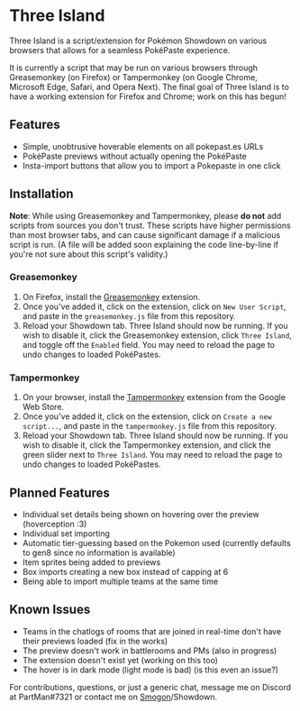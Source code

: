 # Three Island

Three Island is a script/extension for Pokémon Showdown on various browsers that allows for a seamless PokéPaste experience.

It is currently a script that may be run on various browsers through Greasemonkey (on Firefox) or Tampermonkey (on Google Chrome, Microsoft Edge, Safari, and Opera Next). The final goal of Three Island is to have a working extension for Firefox and Chrome; work on this has begun!

## Features
* Simple, unobtrusive hoverable elements on all pokepast.es URLs
* PokéPaste previews without actually opening the PokéPaste
* Insta-import buttons that allow you to import a Pokepaste in one click

## Installation

**Note**: While using Greasemonkey and Tampermonkey, please **do not** add scripts from sources you don't trust. These scripts have higher permissions than most browser tabs, and can cause significant damage if a malicious script is run. (A file will be added soon explaining the code line-by-line if you're not sure about this script's validity.)

### Greasemonkey
1. On Firefox, install the [Greasemonkey](https://addons.mozilla.org/en-US/firefox/addon/greasemonkey/) extension.
2. Once you've added it, click on the extension, click on `New User Script`, and paste in the `greasemonkey.js` file from this repository.
3. Reload your Showdown tab.
Three Island should now be running. If you wish to disable it, click the Greasemonkey extension, click `Three Island`, and toggle off the `Enabled` field. You may need to reload the page to undo changes to loaded PokéPastes.

### Tampermonkey
1. On your browser, install the [Tampermonkey](https://chrome.google.com/webstore/detail/tampermonkey/dhdgffkkebhmkfjojejmpbldmpobfkfo?hl=en) extension from the Google Web Store.
2. Once you've added it, click on the extension, click on `Create a new script...`, and paste in the `tampermonkey.js` file from this repository.
3. Reload your Showdown tab.
Three Island should now be running. If you wish to disable it, click the Tampermonkey extension, and click the green slider next to `Three Island`. You may need to reload the page to undo changes to loaded PokéPastes.

## Planned Features
* Individual set details being shown on hovering over the preview (hoverception :3)
* Individual set importing
* Automatic tier-guessing based on the Pokemon used (currently defaults to gen8 since no information is available)
* Item sprites being added to previews
* Box imports creating a new box instead of capping at 6
* Being able to import multiple teams at the same time

## Known Issues
* Teams in the chatlogs of rooms that are joined in real-time don't have their previews loaded (fix in the works)
* The preview doesn't work in battlerooms and PMs (also in progress)
* The extension doesn't exist yet (working on this too)
* The hover is in dark mode (light mode is bad) (is this even an issue?)

For contributions, questions, or just a generic chat, message me on Discord at PartMan#7321 or contact me on [Smogon](https://www.smogon.com/forums/members/partman.470255/)/Showdown.

